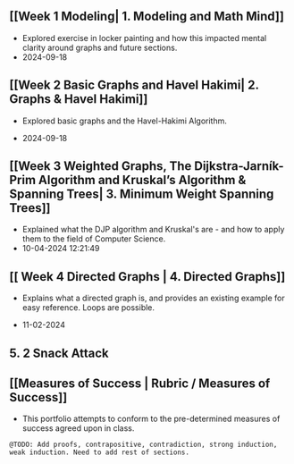 ## [[Week 1 Modeling| 1. Modeling and Math Mind]]
- Explored exercise in locker painting and how this impacted mental clarity around graphs and future sections.
- 2024-09-18 
## [[Week 2 Basic Graphs and Havel Hakimi| 2. Graphs & Havel Hakimi]]
* Explored basic graphs and the Havel-Hakimi Algorithm.
- 2024-09-18 
## [[Week 3 Weighted Graphs, The Dijkstra-Jarník-Prim Algorithm and Kruskal’s Algorithm & Spanning Trees| 3. Minimum Weight Spanning Trees]]
- Explained what the DJP algorithm and Kruskal's are - and how to apply them to the field of Computer Science.
- 10-04-2024 12:21:49
## [[ Week 4 Directed Graphs | 4. Directed Graphs]]
* Explains what a directed graph is, and provides an existing example for easy reference. Loops are possible.
- 11-02-2024
## 5. 2 Snack Attack

## [[Measures of Success | Rubric / Measures of Success]]
- This portfolio attempts to conform to the pre-determined measures of success agreed upon in class. 

`@TODO: Add proofs, contrapositive, contradiction, strong induction, weak induction. Need to add rest of sections. `

